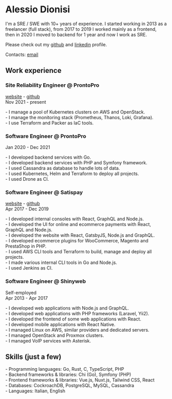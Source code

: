 # Alessio Dionisi

I'm a SRE / SWE with 10+ years of experience. I started working in 2013 as a freelancer (full stack), from 2017 to 2019 I worked mainly as a frontend, then in 2020 I moved to backend for 1 year and now I work as SRE.

Please check out my [github](https://github.com/alessiodionisi) and [linkedin](https://linkedin.com/in/alessiodionisi) profile.

Contacts: [email](mailto:me@alessiodionisi.com)

## Work experience

### Site Reliability Engineer @ ProntoPro

[website](https://www.prontopro.it) - [github](https://github.com/prontopro)<br />
Nov 2021 - present

\- I manage a pool of Kubernetes clusters on AWS and OpenStack.<br />
\- I manage the monitoring stack (Prometheus, Thanos, Loki, Grafana).<br />
\- I use Terraform and Packer as IaC tools.

### Software Engineer @ ProntoPro

Jan 2020 - Dec 2021

\- I developed backend services with Go.<br />
\- I developed backend services with PHP and Symfony framework.<br />
\- I used Cassandra as database to handle lots of data.<br />
\- I used Kubernetes, Helm and Terraform to deploy all projects.<br />
\- I used Drone as CI.

### Software Engineer @ Satispay

[website](https://www.satispay.com) - [github](https://github.com/satispay)<br />
Apr 2017 - Dec 2019

\- I developed internal consoles with React, GraphQL and Node.js.<br />
\- I developed the UI for online and ecommerce payments with React, GraphQL and Node.js.<br />
\- I developed the website with React, GatsbyJS, Node.js and GraphQL.<br />
\- I developed ecommerce plugins for WooCommerce, Magento and PrestaShop in PHP.<br />
\- I used AWS CLI tools and Terraform to build, manage and deploy all projects.<br />
\- I made various internal CLI tools in Go and Node.js.<br />
\- I used Jenkins as CI.

### Software Engineer @ Shinyweb

Self-employed<br />
Apr 2013 - Apr 2017

\- I developed web applications with Node.js and GraphQL.<br />
\- I developed web applications with PHP frameworks (Laravel, Yii2).<br />
\- I developed the frontend of some web applications with React.<br />
\- I developed mobile applications with React Native.<br />
\- I managed Linux on AWS, similar providers and dedicated servers.<br />
\- I managed OpenStack and Proxmox clusters.<br />
\- I managed VoIP services with Asterisk.

## Skills (just a few)

\- Programming languages: Go, Rust, C, TypeScript, PHP<br />
\- Backend frameworks & libraries: Chi (Go), Symfony (PHP)<br />
\- Frontend frameworks & libraries: Vue.js, Nuxt.js, Tailwind CSS, React<br />
\- Databases: CockroachDB, PostgreSQL, MySQL, Cassandra<br />
\- Languages: Italian, English
